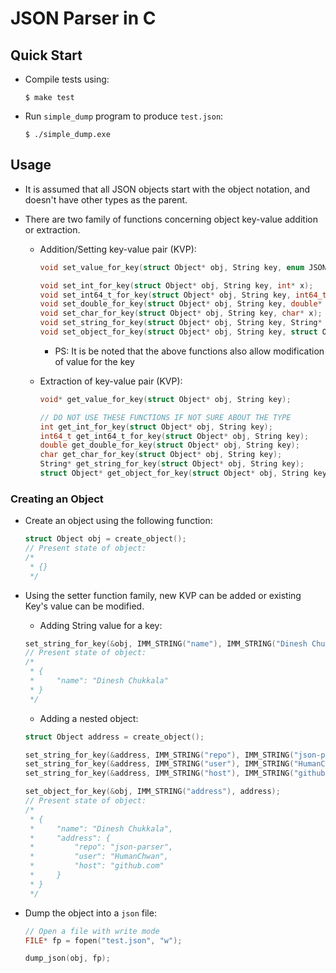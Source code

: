 # JSON Parser in C

## Quick Start

- Compile tests using:
    ```console
    $ make test
    ```
- Run `simple_dump` program to produce `test.json`:
    ```console
    $ ./simple_dump.exe
    ```

## Usage

- It is assumed that all JSON objects start with the object notation, and doesn't have other types as the parent.

- There are two family of functions concerning object key-value addition or extraction.
    - Addition/Setting key-value pair (KVP):
        ```c
        void set_value_for_key(struct Object* obj, String key, enum JSONType type, void* value);

        void set_int_for_key(struct Object* obj, String key, int* x);
        void set_int64_t_for_key(struct Object* obj, String key, int64_t* x);
        void set_double_for_key(struct Object* obj, String key, double* x);
        void set_char_for_key(struct Object* obj, String key, char* x);
        void set_string_for_key(struct Object* obj, String key, String* x);
        void set_object_for_key(struct Object* obj, String key, struct Object* x);
        ```
        - PS: It is be noted that the above functions also allow modification of value for the key

    - Extraction of key-value pair (KVP):
        ```c
        void* get_value_for_key(struct Object* obj, String key);

        // DO NOT USE THESE FUNCTIONS IF NOT SURE ABOUT THE TYPE
        int get_int_for_key(struct Object* obj, String key);
        int64_t get_int64_t_for_key(struct Object* obj, String key);
        double get_double_for_key(struct Object* obj, String key);
        char get_char_for_key(struct Object* obj, String key);
        String* get_string_for_key(struct Object* obj, String key);
        struct Object* get_object_for_key(struct Object* obj, String key);
        ```

### Creating an Object

- Create an object using the following function:
    ```c
    struct Object obj = create_object();
    // Present state of object:
    /*
     * {}
     */
    ```

- Using the setter function family, new KVP can be added or existing Key's value can be modified.
    - Adding String value for a key:
    ```c
    set_string_for_key(&obj, IMM_STRING("name"), IMM_STRING("Dinesh Chukkala"));
    // Present state of object:
    /*
     * {
     *     "name": "Dinesh Chukkala"
     * }
     */
    ```
    - Adding a nested object:
    ```c
    struct Object address = create_object();
    
    set_string_for_key(&address, IMM_STRING("repo"), IMM_STRING("json-parser"));
    set_string_for_key(&address, IMM_STRING("user"), IMM_STRING("HumanChwan"));
    set_string_for_key(&address, IMM_STRING("host"), IMM_STRING("github.com"));

    set_object_for_key(&obj, IMM_STRING("address"), address);
    // Present state of object:
    /*
     * {
     *     "name": "Dinesh Chukkala",
     *     "address": {
     *         "repo": "json-parser",
     *         "user": "HumanChwan",
     *         "host": "github.com"
     *     }
     * }
     */
    ```
- Dump the object into a `json` file:
    ```c
    // Open a file with write mode
    FILE* fp = fopen("test.json", "w");

    dump_json(obj, fp);
    ```
